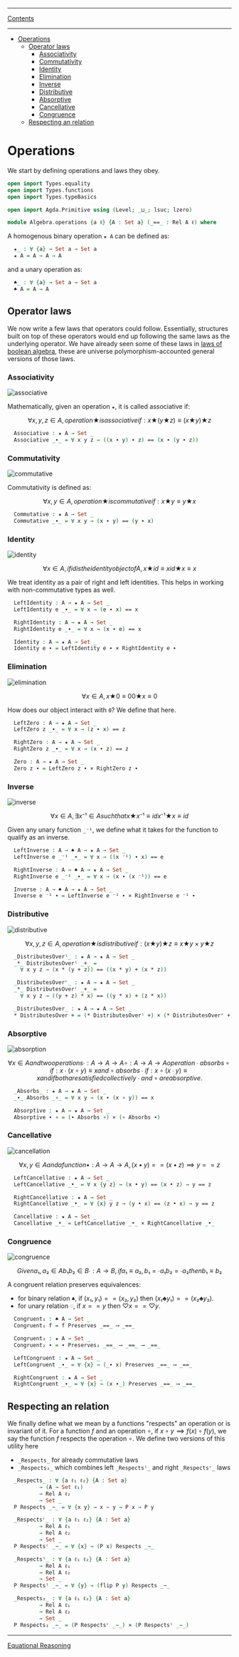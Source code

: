 ****
[Contents](contents.html)

<!-- START doctoc generated TOC please keep comment here to allow auto update -->
<!-- DON'T EDIT THIS SECTION, INSTEAD RE-RUN doctoc TO UPDATE -->
****

- [Operations](#operations)
  - [Operator laws](#operator-laws)
    - [Associativity](#associativity)
    - [Commutativity](#commutativity)
    - [Identity](#identity)
    - [Elimination](#elimination)
    - [Inverse](#inverse)
    - [Distributive](#distributive)
    - [Absorptive](#absorptive)
    - [Cancellative](#cancellative)
    - [Congruence](#congruence)
  - [Respecting an relation](#respecting-an-relation)

<!-- END doctoc generated TOC please keep comment here to allow auto update -->


# Operations

We start by defining operations and laws they obey.

```agda
open import Types.equality
open import Types.functions
open import Types.typeBasics

open import Agda.Primitive using (Level; _⊔_; lsuc; lzero)

module Algebra.operations {a ℓ} {A : Set a} (_==_ : Rel A ℓ) where
```

A homogenous binary operation `★ A` can be defined as:

```agda
  ★_ : ∀ {a} → Set a → Set a
  ★ A = A → A → A
```

and a unary operation as:

```agda
  ♠_ : ∀ {a} → Set a → Set a
  ♠ A = A → A
```

## Operator laws

We now write a few laws that operators could follow. Essentially, structures built on top of these operators would end up following the same laws as the underlying operator. We have already seen some of these laws in [laws of boolean algebra](./Logic.laws.html), these are universe polymorphism-accounted general versions of those laws.

### Associativity

![associative](associative.png)

Mathematically, given an operation `★`, it is called associative if:

```math
∀ x, y, z ∈ A,
operation ★ is associative if:

x ★ (y ★ z) ≡ (x ★ y) ★ z
```

```agda
  Associative : ★ A → Set _
  Associative _∙_ = ∀ x y z → ((x ∙ y) ∙ z) == (x ∙ (y ∙ z))
```

### Commutativity

![commutative](commutative.png)

Commutativity is defined as:

```math
∀ x, y ∈ A,
operation ★ is commutative if:

x ★ y ≡ y ★ x
```

```agda
  Commutative : ★ A → Set _
  Commutative _∙_ = ∀ x y → (x ∙ y) == (y ∙ x)
```

### Identity

![identity](identity.png)

```math
∀ x ∈ A,
if id is the identity object of A,

x ★ id ≡ x
id ★ x ≡ x
```

We treat identity as a pair of right and left identities. This helps in working with non-commutative types as well.

```agda
  LeftIdentity : A → ★ A → Set _
  LeftIdentity e _∙_ = ∀ x → (e ∙ x) == x

  RightIdentity : A → ★ A → Set _
  RightIdentity e _∙_ = ∀ x → (x ∙ e) == x

  Identity : A → ★ A → Set _
  Identity e ∙ = LeftIdentity e ∙ × RightIdentity e ∙
```

### Elimination

![elimination](elimination.png)

```math
∀ x ∈ A,

x ★ 0 ≡ 0
0 ★ x ≡ 0
```

How does our object interact with `0`? We define that here.

```agda
  LeftZero : A → ★ A → Set _
  LeftZero z _∙_ = ∀ x → (z ∙ x) == z

  RightZero : A → ★ A → Set _
  RightZero z _∙_ = ∀ x → (x ∙ z) == z

  Zero : A → ★ A → Set _
  Zero z ∙ = LeftZero z ∙ × RightZero z ∙
```

### Inverse

![inverse](inverse.png)

```math
∀ x ∈ A, ∃ x⁻¹ ∈ A such that

x ★ x⁻¹ ≡ id

x⁻¹ ★ x ≡ id
```

Given any unary function `_⁻¹`, we define what it takes for the function to qualify as an inverse.

```agda
  LeftInverse : A → ♠ A → ★ A → Set _
  LeftInverse e _⁻¹ _∙_ = ∀ x → ((x ⁻¹) ∙ x) == e

  RightInverse : A → ♠ A → ★ A → Set _
  RightInverse e _⁻¹ _∙_ = ∀ x → (x ∙ (x ⁻¹)) == e

  Inverse : A → ♠ A → ★ A → Set _
  Inverse e ⁻¹ ∙ = LeftInverse e ⁻¹ ∙ × RightInverse e ⁻¹ ∙
```

### Distributive

![distributive](distributive.png)

```math
∀ x, y, z ∈ A,
operation ★ is distributive if:

( x ★ y ) ★ z ≡ x ★ y × y ★ z
```

```agda
  _DistributesOverˡ_ : ★ A → ★ A → Set _
  _*_ DistributesOverˡ _+_ =
    ∀ x y z → (x * (y + z)) == ((x * y) + (x * z))

  _DistributesOverʳ_ : ★ A → ★ A → Set _
  _*_ DistributesOverʳ _+_ =
    ∀ x y z → ((y + z) * x) == ((y * x) + (z * x))

  _DistributesOver_ : ★ A → ★ A → Set _
  * DistributesOver + = (* DistributesOverˡ +) × (* DistributesOverʳ +)
```

### Absorptive

![absorption](absorption.png)

```math
∀ x ∈ A and two operations
 ∙ : A → A → A
 ∘ : A → A → A

operation ∙ absorbs ∘ if:

x ∙ (x ∘ y) ≡ x

and ∘ absorbs ∙ if:
x ∘ (x ∙ y) ≡ x

and if both are satisfied collectively ∙ and ∘ are absorptive.
```

```agda
  _Absorbs_ : ★ A → ★ A → Set _
  _∙_ Absorbs _∘_ = ∀ x y → (x ∙ (x ∘ y)) == x

  Absorptive : ★ A → ★ A → Set _
  Absorptive ∙ ∘ = (∙ Absorbs ∘) × (∘ Absorbs ∙)
```

### Cancellative

![cancellation](cancellation.png)

```math
∀ x, y ∈ A
and a function • : A → A → A,

(x • y) == (x • z) ⟹ y == z
```

```agda
  LeftCancellative : ★ A → Set _
  LeftCancellative _•_ = ∀ x {y z} → (x • y) == (x • z) → y == z

  RightCancellative : ★ A → Set _
  RightCancellative _•_ = ∀ {x} y z → (y • x) == (z • x) → y == z

  Cancellative : ★ A → Set _
  Cancellative _•_ = LeftCancellative _•_ × RightCancellative _•_
```

### Congruence

![congruence](congruence.png)

```math
Given
  a₁, a₂ ∈ A
  b₁ b₂ ∈ B
  ∙ : A → B,

if a₁ ≡ a₂,
   b₁ = ∙ a₁
   b₂ = ∙ a₂
then b₁ ≡ b₂
```

A congruent relation preserves equivalences:

- for binary relation `♣`, if $(x₁, y₁) == (x₂, y₂)$ then $(x₁ ♣ y₁) == (x₂ ♣ y₂)$.
- for unary relation `♡`, if $x == y$ then $♡ x == ♡ y$.

```agda
  Congruent₁ : ♠ A → Set _
  Congruent₁ f = f Preserves _==_ ⟶ _==_

  Congruent₂ : ★ A → Set _
  Congruent₂ ∙ = ∙ Preserves₂ _==_ ⟶ _==_ ⟶ _==_

  LeftCongruent : ★ A → Set _
  LeftCongruent _∙_ = ∀ {x} → (_∙ x) Preserves _==_ ⟶ _==_

  RightCongruent : ★ A → Set _
  RightCongruent _∙_ = ∀ {x} → (x ∙_) Preserves _==_ ⟶ _==_
```

## Respecting an relation

We finally define what we mean by a functions "respects" an operation or is invariant of it. For a function $f$ and an operation $∘$, if  $x ∘ y ⟹ f(x) ∘ f(y)$, we say the function $f$ respects the operation $∘$. We define two versions of this utility here

- `_Respects_` for already commutative laws
- `_Respects₂_` which combines left `_Respectsˡ_` and right `_Respectsʳ_` laws

```agda
  _Respects_ : ∀ {a ℓ₁ ℓ₂} {A : Set a}
          → (A → Set ℓ₁)
          → Rel A ℓ₂
          → Set _
  P Respects _∼_ = ∀ {x y} → x ∼ y → P x → P y

  _Respectsʳ_ : ∀ {a ℓ₁ ℓ₂} {A : Set a}
          → Rel A ℓ₁
          → Rel A ℓ₂
          → Set _
  P Respectsʳ _∼_ = ∀ {x} → (P x) Respects _∼_

  _Respectsˡ_ : ∀ {a ℓ₁ ℓ₂} {A : Set a}
          → Rel A ℓ₁
          → Rel A ℓ₂
          → Set _
  P Respectsˡ _∼_ = ∀ {y} → (flip P y) Respects _∼_

  _Respects₂_ : ∀ {a ℓ₁ ℓ₂} {A : Set a}
          → Rel A ℓ₁
          → Rel A ℓ₂
          → Set _
  P Respects₂ _∼_ = (P Respectsʳ _∼_) × (P Respectsˡ _∼_)
```


****
[Equational Reasoning](./Algebra.equational.html)
